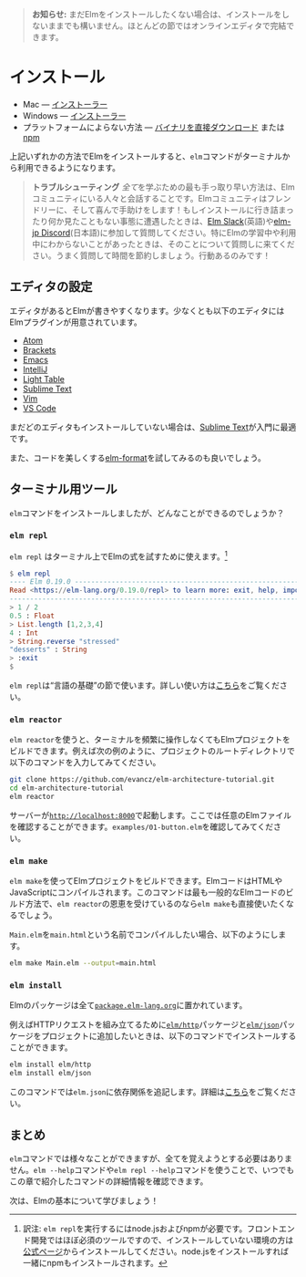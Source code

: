 <!--
> **Note:** If you do not want to install yet, you can follow along anyway. Most sections can be done in an online editor!
-->

> **お知らせ:** まだElmをインストールしたくない場合は、インストールをしないままでも構いません。ほとんどの節ではオンラインエディタで完結できます。


<!--
# Install

  * Mac &mdash; [installer][mac]
  * Windows &mdash; [installer][win]
  * Anywhere &mdash; [direct download][gh] or [npm][]

[mac]: https://github.com/elm/compiler/releases/download/0.19.0/installer-for-mac.pkg
[win]: https://github.com/elm/compiler/releases/download/0.19.0/installer-for-windows.exe
[npm]: https://www.npmjs.com/package/elm
[gh]: https://github.com/elm/compiler/releases/tag/0.19.0

After installing through any of those routes, you will have the `elm` binary available in your terminal!

> **Troubleshooting:** The fastest way to learn *anything* is to talk with other people in the Elm community. We are friendly and happy to help! So if you get stuck during installation or encounter something weird, visit [the Elm Slack](http://elmlang.herokuapp.com/) and ask about it. In fact, if you run into something confusing at any point while learning or using Elm, come ask us about it. You can save yourself hours. Just do it!
-->

# インストール

  * Mac &mdash; [インストーラー][mac]
  * Windows &mdash; [インストーラー][win]
  * プラットフォームによらない方法 &mdash; [バイナリを直接ダウンロード][gh] または [npm][]

[mac]: https://github.com/elm/compiler/releases/download/0.19.0/installer-for-mac.pkg
[win]: https://github.com/elm/compiler/releases/download/0.19.0/installer-for-windows.exe
[npm]: https://www.npmjs.com/package/elm
[gh]: https://github.com/elm/compiler/releases/tag/0.19.0

上記いずれかの方法でElmをインストールすると、`elm`コマンドがターミナルから利用できるようになります。

> **トラブルシューティング** *全て*を学ぶための最も手っ取り早い方法は、Elmコミュニティにいる人々と会話することです。Elmコミュニティはフレンドリーに、そして喜んで手助けをします！もしインストールに行き詰まったり何か見たこともない事態に遭遇したときは、[Elm Slack](http://elmlang.herokuapp.com/)(英語)や[elm-jp Discord](https://discordapp.com/invite/4j2MxCg)(日本語)に参加して質問してください。特にElmの学習中や利用中にわからないことがあったときは、そのことについて質問しに来てください。うまく質問して時間を節約しましょう。行動あるのみです！


<!--
## Configure Your Editor

Using Elm is way nicer when you have a code editor to help you out. There are Elm plugins for at least the following editors:

  * [Atom](https://atom.io/packages/language-elm)
  * [Brackets](https://github.com/lepinay/elm-brackets)
  * [Emacs](https://github.com/jcollard/elm-mode)
  * [IntelliJ](https://github.com/klazuka/intellij-elm)
  * [Light Table](https://github.com/rundis/elm-light)
  * [Sublime Text](https://packagecontrol.io/packages/Elm%20Language%20Support)
  * [Vim](https://github.com/ElmCast/elm-vim)
  * [VS Code](https://github.com/sbrink/vscode-elm)

If you do not have an editor at all, [Sublime Text](https://www.sublimetext.com/) is a great one to get started with!

You may also want to try out [elm-format][] which makes your code pretty!

[elm-format]: https://github.com/avh4/elm-format
-->


## エディタの設定

エディタがあるとElmが書きやすくなります。少なくとも以下のエディタにはElmプラグインが用意されています。

  * [Atom](https://atom.io/packages/language-elm)
  * [Brackets](https://github.com/lepinay/elm-brackets)
  * [Emacs](https://github.com/jcollard/elm-mode)
  * [IntelliJ](https://github.com/klazuka/intellij-elm)
  * [Light Table](https://github.com/rundis/elm-light)
  * [Sublime Text](https://packagecontrol.io/packages/Elm%20Language%20Support)
  * [Vim](https://github.com/ElmCast/elm-vim)
  * [VS Code](https://github.com/sbrink/vscode-elm)

まだどのエディタもインストールしていない場合は、[Sublime Text](https://www.sublimetext.com/)が入門に最適です。

また、コードを美しくする[elm-format][]を試してみるのも良いでしょう。

[elm-format]: https://github.com/avh4/elm-format

<!--
## Terminal Tools

So we have this `elm` binary now, but what can it do exactly?
-->

## ターミナル用ツール
`elm`コマンドをインストールしましたが、どんなことができるのでしょうか？

<!--
### `elm repl`

`elm repl` lets us interact with Elm expressions in the terminal.

```elm
$ elm repl
---- Elm 0.19.0 ----------------------------------------------------------------
Read <https://elm-lang.org/0.19.0/repl> to learn more: exit, help, imports, etc.
--------------------------------------------------------------------------------
> 1 / 2
0.5 : Float
> List.length [1,2,3,4]
4 : Int
> String.reverse "stressed"
"desserts" : String
> :exit
$
```

We will be using `elm repl` in the upcoming &ldquo;Core Language&rdquo; section, and you can read more about how it works [here](https://elm-lang.org/0.19.0/repl).

> **Note:** `elm repl` works by compiling code to JavaScript, so make sure you have [Node.js](http://nodejs.org/) installed. We use that to evaluate code.
-->

### `elm repl`
`elm repl` はターミナル上でElmの式を試すために使えます。[^1]

```elm
$ elm repl
---- Elm 0.19.0 ----------------------------------------------------------------
Read <https://elm-lang.org/0.19.0/repl> to learn more: exit, help, imports, etc.
--------------------------------------------------------------------------------
> 1 / 2
0.5 : Float
> List.length [1,2,3,4]
4 : Int
> String.reverse "stressed"
"desserts" : String
> :exit
$
```

`elm repl`は&ldquo;言語の基礎&rdquo;の節で使います。詳しい使い方は[こちら](https://elm-lang.org/0.19.0/repl)をご覧ください。


<!--
### `elm reactor`

`elm reactor` helps you build Elm projects without messing with the terminal too much. You just run it at the root of your project, like this:

```bash
git clone https://github.com/evancz/elm-architecture-tutorial.git
cd elm-architecture-tutorial
elm reactor
```

This starts a server at [`http://localhost:8000`](http://localhost:8000). You can navigate to any Elm file and see what it looks like. Try to check out `examples/01-button.elm`.
-->

### `elm reactor`
`elm reactor`を使うと、ターミナルを頻繁に操作しなくてもElmプロジェクトをビルドできます。例えば次の例のように、プロジェクトのルートディレクトリで以下のコマンドを入力してみてください。

```bash
git clone https://github.com/evancz/elm-architecture-tutorial.git
cd elm-architecture-tutorial
elm reactor
```

サーバーが[`http://localhost:8000`](http://localhost:8000)で起動します。ここでは任意のElmファイルを確認することができます。`examples/01-button.elm`を確認してみてください。

<!--
## `elm make`

`elm make` builds Elm projects. It can compile Elm code to HTML or JavaScript. It is the most general way to compile Elm code, so if your project becomes too advanced for `elm reactor`, you will want to start using `elm make` directly.

Say you want to compile `Main.elm` to an HTML file named `main.html`. You would run this command:

```bash
elm make Main.elm --output=main.html
```
-->

### `elm make`
`elm make`を使ってElmプロジェクトをビルドできます。ElmコードはHTMLやJavaScriptにコンパイルされます。このコマンドは最も一般的なElmコードのビルド方法で、`elm reactor`の恩恵を受けているのなら`elm make`も直接使いたくなるでしょう。

`Main.elm`を`main.html`という名前でコンパイルしたい場合、以下のようにします。

```bash
elm make Main.elm --output=main.html
```

<!--
### `elm install`

Elm packages all live at [`package.elm-lang.org`](https://package.elm-lang.org/).

Say you look around and decide you need [`elm/http`][http] and [`elm/json`][json] to make some HTTP requests. You can get them set up in your project with the following commands:

```bash
elm install elm/http
elm install elm/json
```

This will add the dependencies into your `elm.json` file, described in more detail [here](https://github.com/elm/compiler/blob/master/docs/elm.json/application.md).

[http]: https://package.elm-lang.org/packages/elm/http/latest
[json]: https://package.elm-lang.org/packages/elm/json/latest
-->

### `elm install`

Elmのパッケージは全て[`package.elm-lang.org`](https://package.elm-lang.org/)に置かれています。

例えばHTTPリクエストを組み立てるために[`elm/http`][http]パッケージと[`elm/json`][json]パッケージをプロジェクトに追加したいときは、以下のコマンドでインストールすることができます。

```bash
elm install elm/http
elm install elm/json
```

このコマンドでは`elm.json`に依存関係を追記します。詳細は[こちら](https://github.com/elm/compiler/blob/master/docs/elm.json/application.md)をご覧ください。

[http]: https://package.elm-lang.org/packages/elm/http/latest
[json]: https://package.elm-lang.org/packages/elm/json/latest

<!--
## Summary

The `elm` binary can do a bunch of stuff. Do not worry about remembering it all. You can always just run `elm --help` or `elm repl --help` to get a bunch of information about any of these commands.

Next we are going to learn the basics of Elm!
-->

## まとめ
`elm`コマンドでは様々なことができますが、全てを覚えようとする必要はありません。`elm --help`コマンドや`elm repl --help`コマンドを使うことで、いつでもこの章で紹介したコマンドの詳細情報を確認できます。

次は、Elmの基本について学びましょう！

[^1]: 訳注: `elm repl`を実行するにはnode.jsおよびnpmが必要です。フロントエンド開発ではほぼ必須のツールですので、インストールしていない環境の方は[公式ページ](https://nodejs.org/ja/)からインストールしてください。node.jsをインストールすれば一緒にnpmもインストールされます。
